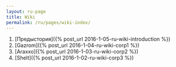 ```yaml
---
layout: ru-page
title: Wiki
permalink: /ru/pages/wiki-index/
---
```


1. [Предыстория]({% post_url 2016-1-05-ru-wiki-introduction %})
2. [Gazrom]({% post_url 2016-1-04-ru-wiki-corp1 %})
3. [Araxxo]({% post_url 2016-1-03-ru-wiki-corp2 %})
4. [Shelt]({% post_url 2016-1-02-ru-wiki-corp3 %})
